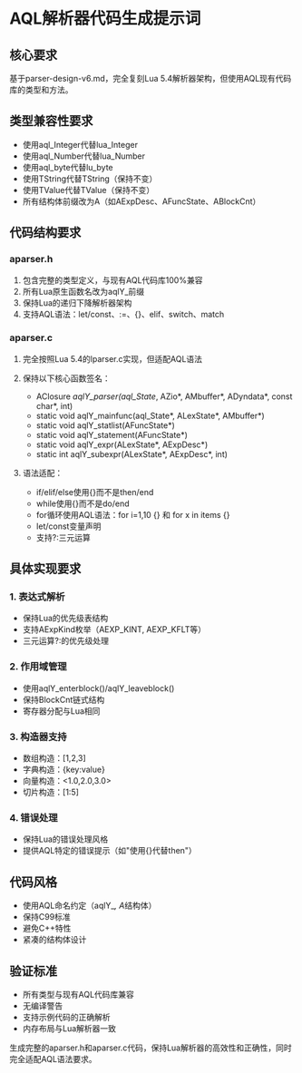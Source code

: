 # AQL解析器代码生成提示词

## 核心要求
基于parser-design-v6.md，完全复刻Lua 5.4解析器架构，但使用AQL现有代码库的类型和方法。

## 类型兼容性要求
- 使用aql_Integer代替lua_Integer
- 使用aql_Number代替lua_Number
- 使用aql_byte代替lu_byte
- 使用TString代替TString（保持不变）
- 使用TValue代替TValue（保持不变）
- 所有结构体前缀改为A（如AExpDesc、AFuncState、ABlockCnt）

## 代码结构要求

### aparser.h
1. 包含完整的类型定义，与现有AQL代码库100%兼容
2. 所有Lua原生函数名改为aqlY_前缀
3. 保持Lua的递归下降解析器架构
4. 支持AQL语法：let/const、:=、{}、elif、switch、match

### aparser.c
1. 完全按照Lua 5.4的lparser.c实现，但适配AQL语法
2. 保持以下核心函数签名：
   - AClosure *aqlY_parser(aql_State*, AZio*, AMbuffer*, ADyndata*, const char*, int)
   - static void aqlY_mainfunc(aql_State*, ALexState*, AMbuffer*)
   - static void aqlY_statlist(AFuncState*)
   - static void aqlY_statement(AFuncState*)
   - static void aqlY_expr(ALexState*, AExpDesc*)
   - static int aqlY_subexpr(ALexState*, AExpDesc*, int)

3. 语法适配：
   - if/elif/else使用{}而不是then/end
   - while使用{}而不是do/end
   - for循环使用AQL语法：for i=1,10 {} 和 for x in items {}
   - let/const变量声明
   - 支持?:三元运算

## 具体实现要求

### 1. 表达式解析
- 保持Lua的优先级表结构
- 支持AExpKind枚举（AEXP_KINT, AEXP_KFLT等）
- 三元运算?:的优先级处理

### 2. 作用域管理
- 使用aqlY_enterblock()/aqlY_leaveblock()
- 保持BlockCnt链式结构
- 寄存器分配与Lua相同

### 3. 构造器支持
- 数组构造：[1,2,3]
- 字典构造：{key:value}
- 向量构造：<1.0,2.0,3.0>
- 切片构造：[1:5]

### 4. 错误处理
- 保持Lua的错误处理风格
- 提供AQL特定的错误提示（如"使用{}代替then"）

## 代码风格
- 使用AQL命名约定（aqlY_*, A*结构体）
- 保持C99标准
- 避免C++特性
- 紧凑的结构体设计

## 验证标准
- 所有类型与现有AQL代码库兼容
- 无编译警告
- 支持示例代码的正确解析
- 内存布局与Lua解析器一致

生成完整的aparser.h和aparser.c代码，保持Lua解析器的高效性和正确性，同时完全适配AQL语法要求。